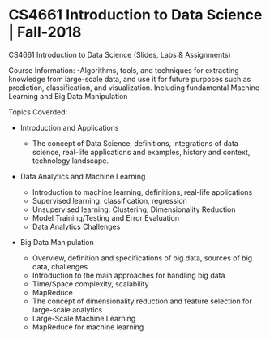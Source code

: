 # CS4661 Introduction to Data Science | Fall-2018

CS4661 Introduction to Data Science (Slides, Labs & Assignments)

Course Information: 
-Algorithms, tools, and techniques for extracting knowledge from large-scale data, and use it for future purposes such as prediction, classification, and visualization. Including fundamental Machine Learning and Big Data Manipulation

Topics Coverded:

- Introduction and Applications 
  -	The concept of Data Science, definitions, integrations of data science, real-life applications and examples, history and context, technology landscape.

- Data Analytics and Machine Learning 
  -	Introduction to machine learning, definitions, real-life applications
  -	Supervised learning: classification, regression
  -	Unsupervised learning: Clustering, Dimensionality Reduction 
  -	Model Training/Testing and Error Evaluation
  -	Data Analytics Challenges

- Big Data Manipulation
  -	Overview, definition and specifications of big data, sources of big data, challenges
  -	Introduction to the main approaches for handling big data
  -	Time/Space complexity, scalability
  -	MapReduce
  -	The concept of dimensionality reduction and feature selection for large-scale analytics
  -	Large-Scale Machine Learning
  -	MapReduce for machine learning
